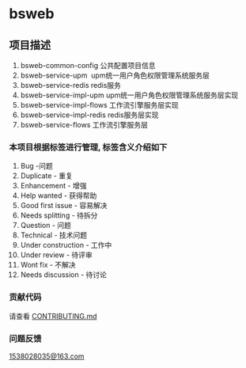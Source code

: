 # bsweb
## 项目描述

 1.	bsweb-common-config 公共配置项目信息
 2.	bsweb-service-upm   upm统一用户角色权限管理系统服务层
 3.	bsweb-service-redis redis服务
 4.	bsweb-service-impl-upm upm统一用户角色权限管理系统服务层实现
 5.	bsweb-service-impl-flows 工作流引擎服务层实现
 6.	bsweb-service-impl-redis redis服务层实现
 7.	bsweb-service-flows 工作流引擎服务层
  
### 本项目根据标签进行管理, 标签含义介绍如下
 1. Bug -问题
 2. Duplicate - 重复
 3. Enhancement - 增强
 4. Help wanted - 获得帮助
 5. Good first issue - 容易解决
 6. Needs splitting - 待拆分
 7. Question - 问题
 8. Technical - 技术问题
 9. Under construction - 工作中
 10. Under review - 待评审
 11. Wont fix - 不解决
 12. Needs discussion - 待讨论
 
### 贡献代码
  请查看 <a href="CONTRIBUTING.md">CONTRIBUTING.md</a>
### 问题反馈
 1538028035@163.com
 


 
